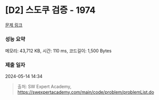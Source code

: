 # [D2] 스도쿠 검증 - 1974 

[문제 링크](https://swexpertacademy.com/main/code/problem/problemDetail.do?contestProbId=AV5Psz16AYEDFAUq) 

### 성능 요약

메모리: 43,712 KB, 시간: 110 ms, 코드길이: 1,500 Bytes

### 제출 일자

2024-05-14 14:34



> 출처: SW Expert Academy, https://swexpertacademy.com/main/code/problem/problemList.do